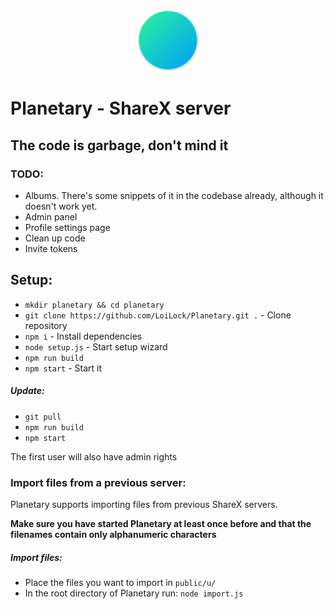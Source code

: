 <p align="center">
  <img width="100" height="100" src="public/tn_logo_128.png">
</p>

# Planetary - ShareX server
## The code is garbage, don't mind it


### TODO:
- Albums. There's some snippets of it in the codebase already, although it doesn't work yet.
- Admin panel
- Profile settings page
- Clean up code
- Invite tokens

## Setup:
- `mkdir planetary && cd planetary`
- `git clone https://github.com/LoiLock/Planetary.git .` - Clone repository
- `npm i` - Install dependencies
- `node setup.js` - Start setup wizard
- `npm run build`
- `npm start` - Start it

##### Update:
- `git pull`
- `npm run build`
- `npm start`

The first user will also have admin rights

### Import files from a previous server:
Planetary supports importing files from previous ShareX servers.

**Make sure you have started Planetary at least once before and that the filenames contain only alphanumeric characters**
##### Import files:
- Place the files you want to import in `public/u/`
- In the root directory of Planetary run: `node import.js`

